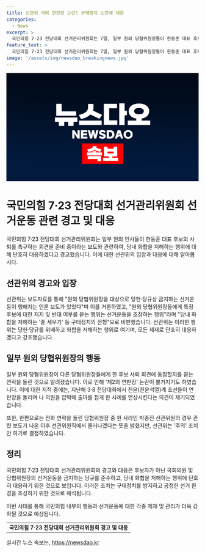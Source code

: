 ```yaml
---
title: 선관위 사퇴 연판장 논란! 구태정치 논란에 대응
categories:
  - News
excerpt: >
  국민의힘 7·23 전당대회 선거관리위원회는 7일, 일부 원외 당협위원장들이 한동훈 대표 후보의 사퇴를 촉구하는 회견을 준비 중이라는 보도에 대해 당내 화합을 저해하는 행위로 강하게 경고했다. 선관위는 해당 행위가 당규를 위배하며 구태정치의 전형이라 비판하고, 중앙윤리위원회 제소 등 당규 제재로 대응할 것을 강조했다. 또한, 이에 대한 비판이 연판장 사태를 연상시킨다는 지적도 나왔다. 이에 관련된 당협위원장 중 한 사라인 박종진 선관위원은 선관위원직에서 물러나기로 했지만, 선관위는 주의 조치만 취하기로 결정했다.
feature_text: >
  국민의힘 7·23 전당대회 선거관리위원회는 7일, 일부 원외 당협위원장들이 한동훈 대표 후보의 사퇴를 촉구하는 회견을 준비 중이라는 보도에 대해 당내 화합을 저해하는 행위로 강하게 경고했다. 선관위는 해당 행위가 당규를 위배하며 구태정치의 전형이라 비판하고, 중앙윤리위원회 제소 등 당규 제재로 대응할 것을 강조했다. 또한, 이에 대한 비판이 연판장 사태를 연상시킨다는 지적도 나왔다. 이에 관련된 당협위원장 중 한 사라인 박종진 선관위원은 선관위원직에서 물러나기로 했지만, 선관위는 주의 조치만 취하기로 결정했다.
image: '/assets/img/newsdao_breakingnews.jpg'
---
```


<p><img src="/assets/img/newsdao_breakingnews.jpg" alt="bookingtag 속보" /></p>

<h1 data-ke-size="size26">국민의힘 7·23 전당대회 선거관리위원회 선거운동 관련 경고 및 대응</h1>

<p>국민의힘 7·23 전당대회 선거관리위원회는 일부 원외 인사들이 한동훈 대표 후보의 사퇴를 촉구하는 회견을 준비 중이라는 보도와 관련하여, 당내 화합을 저해하는 행위에 대해 단호히 대응하겠다고 경고했습니다. 이에 대한 선관위의 입장과 대응에 대해 알아봅시다.</p>

<p data-ke-size="size16"></p>

<h2 data-ke-size="size20">선관위의 경고와 입장</h2>

<p>선관위는 보도자료를 통해 "원외 당협위원장을 대상으로 당헌·당규상 금지하는 선거운동이 행해지는 언론 보도가 있었다"며 이를 거론하였고, "원외 당협위원장들에게 특정 후보에 대한 지지 및 반대 여부를 묻는 행위는 선거운동을 조장하는 행위"라며 "당내 화합을 저해하는 '줄 세우기' 등 구태정치의 전형"으로 비판했습니다. 선관위는 이러한 행위는 당헌·당규를 위배하고 화합을 저해하는 행위로 여기며, 모든 제재로 단호히 대응하겠다고 강조했습니다.</p>

<p data-ke-size="size16"></p>

<h2 data-ke-size="size20">일부 원외 당협위원장의 행동</h2>

<p>일부 원외 당협위원장이 다른 당협위원장들에게 한 후보 사퇴 회견에 동참할지를 묻는 연락을 돌린 것으로 알려졌습니다. 이로 인해 '제2의 연판장' 논란이 불거지기도 하였습니다. 이에 대한 지적 중에는, 지난해 3·8 전당대회에서 친윤(친윤석열)계 초선들이 연판장을 돌리며 나 의원을 압박해 출마를 접게 한 사례를 연상시킨다는 의견이 제기되었습니다.</p>

<p>또한, 한편으로는 전화 연락을 돌린 당협위원장 중 한 사라인 박종진 선관위원의 경우 관련 보도가 나온 이후 선관위원직에서 물러나겠다는 뜻을 밝혔지만, 선관위는 '주의' 조치만 하기로 결정하였습니다.</p>

<p data-ke-size="size16"></p>

<h2 data-ke-size="size20">정리</h2>

<p>국민의힘 7·23 전당대회 선거관리위원회의 경고와 대응은 후보자가 아닌 국회의원 및 당협위원장의 선거운동을 금지하는 당규를 준수하고, 당내 화합을 저해하는 행위에 단호히 대응하기 위한 것으로 보입니다. 이러한 조치는 구태정치를 방지하고 공정한 선거 환경을 조성하기 위한 것으로 해석됩니다.</p>

<p>이번 사태를 통해 국민의힘 내부의 행동과 선거운동에 대한 각종 제재 및 관리가 더욱 강화될 것으로 예상됩니다.</p>

<table>
    <tr>
        <td style="text-align: center; height: 17px;"><b>국민의힘 7·23 전당대회 선거관리위원회 경고 및 대응</b></td>
    </tr>
</table>
실시간 뉴스 속보는, <a href="https://newsdao.kr" rel="dofollow">https://newsdao.kr</a>


